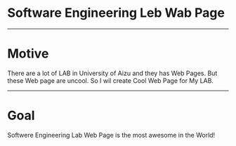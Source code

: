# Software Engineering Leb Wab Page

---
# Motive
There are a lot of LAB in University of Aizu and they has Web Pages.
But these Web page are uncool. So I wil create Cool Web Page for My LAB.
 
---
# Goal
Softwere Engineering Lab Web Page is the most awesome in the World! 